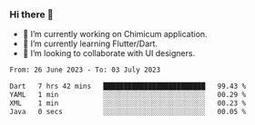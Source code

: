 ### Hi there 👋

<!--
**devcat37/devcat37** is a ✨ _special_ ✨ repository because its `README.md` (this file) appears on your GitHub profile.-->


- 🔭 I’m currently working on Chimicum application.
- 🌱 I’m currently learning Flutter/Dart.
- 👯 I’m looking to collaborate with UI designers.
<!-- - 🤔 I’m looking for help with ... -->

<!--START_SECTION:waka-->

```txt
From: 26 June 2023 - To: 03 July 2023

Dart   7 hrs 42 mins   █████████████████████████   99.43 %
YAML   1 min           ░░░░░░░░░░░░░░░░░░░░░░░░░   00.29 %
XML    1 min           ░░░░░░░░░░░░░░░░░░░░░░░░░   00.23 %
Java   0 secs          ░░░░░░░░░░░░░░░░░░░░░░░░░   00.05 %
```

<!--END_SECTION:waka-->
